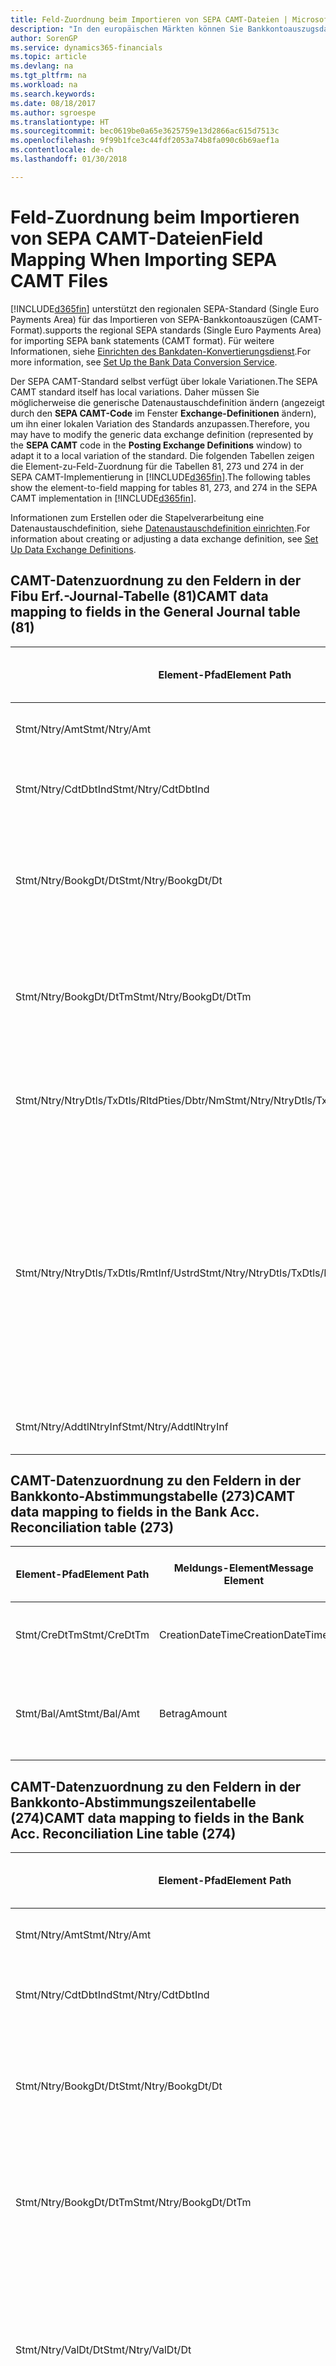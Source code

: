 ```yaml
---
title: Feld-Zuordnung beim Importieren von SEPA CAMT-Dateien | Microsoft Docs
description: "In den europäischen Märkten können Sie Bankkontoauszugsdateien in den regionalen SEPA-Standards (einzelner Eurozahlungs-Bereich) importieren."
author: SorenGP
ms.service: dynamics365-financials
ms.topic: article
ms.devlang: na
ms.tgt_pltfrm: na
ms.workload: na
ms.search.keywords: 
ms.date: 08/18/2017
ms.author: sgroespe
ms.translationtype: HT
ms.sourcegitcommit: bec0619be0a65e3625759e13d2866ac615d7513c
ms.openlocfilehash: 9f99b1fce3c44fdf2053a74b8fa090c6b69aef1a
ms.contentlocale: de-ch
ms.lasthandoff: 01/30/2018

---
```

# <a name="field-mapping-when-importing-sepa-camt-files"></a><span data-ttu-id="78783-103">Feld-Zuordnung beim Importieren von SEPA CAMT-Dateien</span><span class="sxs-lookup"><span data-stu-id="78783-103">Field Mapping When Importing SEPA CAMT Files</span></span>
[!INCLUDE[d365fin](includes/d365fin_md.md)] <span data-ttu-id="78783-104"> unterstützt den regionalen SEPA-Standard (Single Euro Payments Area) für das Importieren von SEPA-Bankkontoauszügen (CAMT-Format).</span><span class="sxs-lookup"><span data-stu-id="78783-104">supports the regional SEPA standards (Single Euro Payments Area) for importing SEPA bank statements (CAMT format).</span></span> <span data-ttu-id="78783-105">Für weitere Informationen, siehe [Einrichten des Bankdaten-Konvertierungsdienst](bank-how-setup-bank-data-conversion-service.md).</span><span class="sxs-lookup"><span data-stu-id="78783-105">For more information, see [Set Up the Bank Data Conversion Service](bank-how-setup-bank-data-conversion-service.md).</span></span>  

 <span data-ttu-id="78783-106">Der SEPA CAMT-Standard selbst verfügt über lokale Variationen.</span><span class="sxs-lookup"><span data-stu-id="78783-106">The SEPA CAMT standard itself has local variations.</span></span> <span data-ttu-id="78783-107">Daher müssen Sie möglicherweise die generische Datenaustauschdefinition ändern (angezeigt durch den **SEPA CAMT-Code** im Fenster **Exchange-Definitionen** ändern), um ihn einer lokalen Variation des Standards anzupassen.</span><span class="sxs-lookup"><span data-stu-id="78783-107">Therefore, you may have to modify the generic data exchange definition (represented by the **SEPA CAMT** code in the **Posting Exchange Definitions** window) to adapt it to a local variation of the standard.</span></span> <span data-ttu-id="78783-108">Die folgenden Tabellen zeigen die Element-zu-Feld-Zuordnung für die Tabellen 81, 273 und 274 in der SEPA CAMT-Implementierung in [!INCLUDE[d365fin](includes/d365fin_md.md)].</span><span class="sxs-lookup"><span data-stu-id="78783-108">The following tables show the element-to-field mapping for tables 81, 273, and 274 in the SEPA CAMT implementation in [!INCLUDE[d365fin](includes/d365fin_md.md)].</span></span>  

 <span data-ttu-id="78783-109">Informationen zum Erstellen oder die Stapelverarbeitung eine Datenaustauschdefinition, siehe [Datenaustauschdefinition einrichten](across-how-to-set-up-data-exchange-definitions.md).</span><span class="sxs-lookup"><span data-stu-id="78783-109">For information about creating or adjusting a data exchange definition, see [Set Up Data Exchange Definitions](across-how-to-set-up-data-exchange-definitions.md).</span></span>  

## <a name="camt-data-mapping-to-fields-in-the-general-journal-table-81"></a><span data-ttu-id="78783-110">CAMT-Datenzuordnung zu den Feldern in der Fibu Erf.-Journal-Tabelle (81)</span><span class="sxs-lookup"><span data-stu-id="78783-110">CAMT data mapping to fields in the General Journal table (81)</span></span>  

|<span data-ttu-id="78783-111">Element-Pfad</span><span class="sxs-lookup"><span data-stu-id="78783-111">Element Path</span></span>|<span data-ttu-id="78783-112">Meldungs-Element</span><span class="sxs-lookup"><span data-stu-id="78783-112">Message Element</span></span>|<span data-ttu-id="78783-113">Datentyp</span><span class="sxs-lookup"><span data-stu-id="78783-113">Data Type</span></span>|<span data-ttu-id="78783-114">Beschreibung</span><span class="sxs-lookup"><span data-stu-id="78783-114">Description</span></span>|<span data-ttu-id="78783-115">Kennzeichen mit negativem Zeichen</span><span class="sxs-lookup"><span data-stu-id="78783-115">Negative-Sign Identifier</span></span>|<span data-ttu-id="78783-116">Feldnr.</span><span class="sxs-lookup"><span data-stu-id="78783-116">Field No.</span></span>|<span data-ttu-id="78783-117">Feldname</span><span class="sxs-lookup"><span data-stu-id="78783-117">Field Name</span></span>|  
|------------------|---------------------|---------------|-----------------|-------------------------------|---------------|----------------|  
|<span data-ttu-id="78783-118">Stmt/Ntry/Amt</span><span class="sxs-lookup"><span data-stu-id="78783-118">Stmt/Ntry/Amt</span></span>|<span data-ttu-id="78783-119">Betrag</span><span class="sxs-lookup"><span data-stu-id="78783-119">Amount</span></span>|<span data-ttu-id="78783-120">Dezimal</span><span class="sxs-lookup"><span data-stu-id="78783-120">Decimal</span></span>|<span data-ttu-id="78783-121">Der Geldbetrag im Bargeldposten</span><span class="sxs-lookup"><span data-stu-id="78783-121">The amount of money in the cash entry</span></span>||<span data-ttu-id="78783-122">13</span><span class="sxs-lookup"><span data-stu-id="78783-122">13</span></span>|<span data-ttu-id="78783-123">Betrag</span><span class="sxs-lookup"><span data-stu-id="78783-123">Amount</span></span>|  
|<span data-ttu-id="78783-124">Stmt/Ntry/CdtDbtInd</span><span class="sxs-lookup"><span data-stu-id="78783-124">Stmt/Ntry/CdtDbtInd</span></span>|<span data-ttu-id="78783-125">CreditDebitIndicator</span><span class="sxs-lookup"><span data-stu-id="78783-125">CreditDebitIndicator</span></span>|<span data-ttu-id="78783-126">Text</span><span class="sxs-lookup"><span data-stu-id="78783-126">Text</span></span>|<span data-ttu-id="78783-127">Gibt an, ob der Posten ein Habenbetrag oder ein Sollposten ist</span><span class="sxs-lookup"><span data-stu-id="78783-127">Indicates whether the entry is a credit or a debit entry</span></span>|<span data-ttu-id="78783-128">DBIT</span><span class="sxs-lookup"><span data-stu-id="78783-128">DBIT</span></span>|<span data-ttu-id="78783-129">13</span><span class="sxs-lookup"><span data-stu-id="78783-129">13</span></span>|<span data-ttu-id="78783-130">Betrag</span><span class="sxs-lookup"><span data-stu-id="78783-130">Amount</span></span>|  
|<span data-ttu-id="78783-131">Stmt/Ntry/BookgDt/Dt</span><span class="sxs-lookup"><span data-stu-id="78783-131">Stmt/Ntry/BookgDt/Dt</span></span>|<span data-ttu-id="78783-132">Datum</span><span class="sxs-lookup"><span data-stu-id="78783-132">Date</span></span>|<span data-ttu-id="78783-133">Datum</span><span class="sxs-lookup"><span data-stu-id="78783-133">Date</span></span>|<span data-ttu-id="78783-134">Das Datum der Buchung eines Postens auf einem Konto oder in den Büchern des Buchhaltungsservices.</span><span class="sxs-lookup"><span data-stu-id="78783-134">The date when an entry is posted to an account on the account servicer's books</span></span>||<span data-ttu-id="78783-135">5</span><span class="sxs-lookup"><span data-stu-id="78783-135">5</span></span>|<span data-ttu-id="78783-136">Buchungsdatum</span><span class="sxs-lookup"><span data-stu-id="78783-136">Posting Date</span></span>|  
|<span data-ttu-id="78783-137">Stmt/Ntry/BookgDt/DtTm</span><span class="sxs-lookup"><span data-stu-id="78783-137">Stmt/Ntry/BookgDt/DtTm</span></span>|<span data-ttu-id="78783-138">DateTime</span><span class="sxs-lookup"><span data-stu-id="78783-138">DateTime</span></span>|<span data-ttu-id="78783-139">DateTime</span><span class="sxs-lookup"><span data-stu-id="78783-139">DateTime</span></span>|<span data-ttu-id="78783-140">Das Datum und die Uhrzeit der Buchung eines Postens auf einem Konto oder in den Büchern des Buchhaltungsservices.</span><span class="sxs-lookup"><span data-stu-id="78783-140">The date and time when an entry is posted to an account on the account servicer's books</span></span>||<span data-ttu-id="78783-141">5</span><span class="sxs-lookup"><span data-stu-id="78783-141">5</span></span>|<span data-ttu-id="78783-142">Buchungsdatum</span><span class="sxs-lookup"><span data-stu-id="78783-142">Posting Date</span></span>|  
|<span data-ttu-id="78783-143">Stmt/Ntry/NtryDtls/TxDtls/RltdPties/Dbtr/Nm</span><span class="sxs-lookup"><span data-stu-id="78783-143">Stmt/Ntry/NtryDtls/TxDtls/RltdPties/Dbtr/Nm</span></span>|<span data-ttu-id="78783-144">Name</span><span class="sxs-lookup"><span data-stu-id="78783-144">Name</span></span>|<span data-ttu-id="78783-145">Text</span><span class="sxs-lookup"><span data-stu-id="78783-145">Text</span></span>|<span data-ttu-id="78783-146">Der Name der Partei, die einen Geldbetrag an das (wesentlichen) schuldet können</span><span class="sxs-lookup"><span data-stu-id="78783-146">The name of the party that owes an amount of money to the (ultimate) creditor</span></span>||<span data-ttu-id="78783-147">1221</span><span class="sxs-lookup"><span data-stu-id="78783-147">1221</span></span>|<span data-ttu-id="78783-148">Informationen Zahlender</span><span class="sxs-lookup"><span data-stu-id="78783-148">Payer Information</span></span>|  
|<span data-ttu-id="78783-149">Stmt/Ntry/NtryDtls/TxDtls/RmtInf/Ustrd</span><span class="sxs-lookup"><span data-stu-id="78783-149">Stmt/Ntry/NtryDtls/TxDtls/RmtInf/Ustrd</span></span>|<span data-ttu-id="78783-150">Unstrukturiert</span><span class="sxs-lookup"><span data-stu-id="78783-150">Unstructured</span></span>|<span data-ttu-id="78783-151">Text</span><span class="sxs-lookup"><span data-stu-id="78783-151">Text</span></span>|<span data-ttu-id="78783-152">Informationen, die angegeben werden, um Abgleichen/Abstimmung eines Postens mit den Artikeln zu aktivieren, die die Zahlung abgleichen soll, wie etwa Handelsrechnungen in einem Debitorensystem, in unstrukturierter Form.</span><span class="sxs-lookup"><span data-stu-id="78783-152">Information supplied to enable the matching/reconciliation of an entry with the items that the payment is intended to settle, such as commercial invoices in an accounts-receivable system, in an unstructured form</span></span>||<span data-ttu-id="78783-153">8</span><span class="sxs-lookup"><span data-stu-id="78783-153">8</span></span>|<span data-ttu-id="78783-154">Beschreibung</span><span class="sxs-lookup"><span data-stu-id="78783-154">Description</span></span>|  
|<span data-ttu-id="78783-155">Stmt/Ntry/AddtlNtryInf</span><span class="sxs-lookup"><span data-stu-id="78783-155">Stmt/Ntry/AddtlNtryInf</span></span>|<span data-ttu-id="78783-156">ZusätzlicheEingabeInformationen</span><span class="sxs-lookup"><span data-stu-id="78783-156">AdditionalEntryInformation</span></span>|<span data-ttu-id="78783-157">Text</span><span class="sxs-lookup"><span data-stu-id="78783-157">Text</span></span>|<span data-ttu-id="78783-158">Zusätzliche Informationen zu der Eingabe</span><span class="sxs-lookup"><span data-stu-id="78783-158">Additional information about the entry</span></span>||<span data-ttu-id="78783-159">1222</span><span class="sxs-lookup"><span data-stu-id="78783-159">1222</span></span>|<span data-ttu-id="78783-160">Transaktionsinformationen</span><span class="sxs-lookup"><span data-stu-id="78783-160">Transaction Information</span></span>|  

## <a name="camt-data-mapping-to-fields-in-the-bank-acc-reconciliation-table-273"></a><span data-ttu-id="78783-161">CAMT-Datenzuordnung zu den Feldern in der Bankkonto-Abstimmungstabelle (273)</span><span class="sxs-lookup"><span data-stu-id="78783-161">CAMT data mapping to fields in the Bank Acc. Reconciliation table (273)</span></span>  

|<span data-ttu-id="78783-162">Element-Pfad</span><span class="sxs-lookup"><span data-stu-id="78783-162">Element Path</span></span>|<span data-ttu-id="78783-163">Meldungs-Element</span><span class="sxs-lookup"><span data-stu-id="78783-163">Message Element</span></span>|<span data-ttu-id="78783-164">Datentyp</span><span class="sxs-lookup"><span data-stu-id="78783-164">Data Type</span></span>|<span data-ttu-id="78783-165">Beschreibung</span><span class="sxs-lookup"><span data-stu-id="78783-165">Description</span></span>|<span data-ttu-id="78783-166">Kennzeichen mit negativem Zeichen</span><span class="sxs-lookup"><span data-stu-id="78783-166">Negative-Sign Identifier</span></span>|<span data-ttu-id="78783-167">Feldnr.</span><span class="sxs-lookup"><span data-stu-id="78783-167">Field No.</span></span>|<span data-ttu-id="78783-168">Feldname</span><span class="sxs-lookup"><span data-stu-id="78783-168">Field Name</span></span>|  
|------------------|---------------------|---------------|-----------------|-------------------------------|---------------|----------------|  
|<span data-ttu-id="78783-169">Stmt/CreDtTm</span><span class="sxs-lookup"><span data-stu-id="78783-169">Stmt/CreDtTm</span></span>|<span data-ttu-id="78783-170">CreationDateTime</span><span class="sxs-lookup"><span data-stu-id="78783-170">CreationDateTime</span></span>|<span data-ttu-id="78783-171">Datum</span><span class="sxs-lookup"><span data-stu-id="78783-171">Date</span></span>|<span data-ttu-id="78783-172">Das Datum und die Uhrzeit der Erstellung der Nachricht.</span><span class="sxs-lookup"><span data-stu-id="78783-172">The date and time when the message was created</span></span>||<span data-ttu-id="78783-173">3</span><span class="sxs-lookup"><span data-stu-id="78783-173">3</span></span>|<span data-ttu-id="78783-174">Auszugsdatum</span><span class="sxs-lookup"><span data-stu-id="78783-174">Statement Date</span></span>|  
|<span data-ttu-id="78783-175">Stmt/Bal/Amt</span><span class="sxs-lookup"><span data-stu-id="78783-175">Stmt/Bal/Amt</span></span>|<span data-ttu-id="78783-176">Betrag</span><span class="sxs-lookup"><span data-stu-id="78783-176">Amount</span></span>|<span data-ttu-id="78783-177">Dezimal</span><span class="sxs-lookup"><span data-stu-id="78783-177">Decimal</span></span>|<span data-ttu-id="78783-178">Der Betrag, der aus den Nettobeträgen für alle Soll- und Habenposten resultiert</span><span class="sxs-lookup"><span data-stu-id="78783-178">The amount resulting from the netted amounts for all debit and credit entries</span></span>||<span data-ttu-id="78783-179">4</span><span class="sxs-lookup"><span data-stu-id="78783-179">4</span></span>|<span data-ttu-id="78783-180">Auszug Schluss-Saldo</span><span class="sxs-lookup"><span data-stu-id="78783-180">Statement Ending Balance</span></span>|  

## <a name="camt-data-mapping-to-fields-in-the-bank-acc-reconciliation-line-table-274"></a><span data-ttu-id="78783-181">CAMT-Datenzuordnung zu den Feldern in der Bankkonto-Abstimmungszeilentabelle (274)</span><span class="sxs-lookup"><span data-stu-id="78783-181">CAMT data mapping to fields in the Bank Acc. Reconciliation Line table (274)</span></span>  

|<span data-ttu-id="78783-182">Element-Pfad</span><span class="sxs-lookup"><span data-stu-id="78783-182">Element Path</span></span>|<span data-ttu-id="78783-183">Meldungs-Element</span><span class="sxs-lookup"><span data-stu-id="78783-183">Message Element</span></span>|<span data-ttu-id="78783-184">Datentyp</span><span class="sxs-lookup"><span data-stu-id="78783-184">Data Type</span></span>|<span data-ttu-id="78783-185">Beschreibung</span><span class="sxs-lookup"><span data-stu-id="78783-185">Description</span></span>|<span data-ttu-id="78783-186">Kennzeichen mit negativem Zeichen</span><span class="sxs-lookup"><span data-stu-id="78783-186">Negative-Sign Identifier</span></span>|<span data-ttu-id="78783-187">Feldnr.</span><span class="sxs-lookup"><span data-stu-id="78783-187">Field No.</span></span>|<span data-ttu-id="78783-188">Feldname</span><span class="sxs-lookup"><span data-stu-id="78783-188">Field Name</span></span>|  
|------------------|---------------------|---------------|-----------------|-------------------------------|---------------|----------------|  
|<span data-ttu-id="78783-189">Stmt/Ntry/Amt</span><span class="sxs-lookup"><span data-stu-id="78783-189">Stmt/Ntry/Amt</span></span>|<span data-ttu-id="78783-190">Betrag</span><span class="sxs-lookup"><span data-stu-id="78783-190">Amount</span></span>|<span data-ttu-id="78783-191">Dezimal</span><span class="sxs-lookup"><span data-stu-id="78783-191">Decimal</span></span>|<span data-ttu-id="78783-192">Der Geldbetrag im Bargeldposten</span><span class="sxs-lookup"><span data-stu-id="78783-192">The amount of money in the cash entry</span></span>||<span data-ttu-id="78783-193">7</span><span class="sxs-lookup"><span data-stu-id="78783-193">7</span></span>|<span data-ttu-id="78783-194">Auszugsbetrag</span><span class="sxs-lookup"><span data-stu-id="78783-194">Statement Amount</span></span>|  
|<span data-ttu-id="78783-195">Stmt/Ntry/CdtDbtInd</span><span class="sxs-lookup"><span data-stu-id="78783-195">Stmt/Ntry/CdtDbtInd</span></span>|<span data-ttu-id="78783-196">CreditDebitIndicator</span><span class="sxs-lookup"><span data-stu-id="78783-196">CreditDebitIndicator</span></span>|<span data-ttu-id="78783-197">Text</span><span class="sxs-lookup"><span data-stu-id="78783-197">Text</span></span>|<span data-ttu-id="78783-198">Gibt an, ob der Posten ein Habenbetrag oder ein Sollposten ist</span><span class="sxs-lookup"><span data-stu-id="78783-198">Indicates whether the entry is a credit or a debit entry</span></span>|<span data-ttu-id="78783-199">DBIT</span><span class="sxs-lookup"><span data-stu-id="78783-199">DBIT</span></span>|<span data-ttu-id="78783-200">7</span><span class="sxs-lookup"><span data-stu-id="78783-200">7</span></span>|<span data-ttu-id="78783-201">Auszugsbetrag</span><span class="sxs-lookup"><span data-stu-id="78783-201">Statement Amount</span></span>|  
|<span data-ttu-id="78783-202">Stmt/Ntry/BookgDt/Dt</span><span class="sxs-lookup"><span data-stu-id="78783-202">Stmt/Ntry/BookgDt/Dt</span></span>|<span data-ttu-id="78783-203">Datum</span><span class="sxs-lookup"><span data-stu-id="78783-203">Date</span></span>|<span data-ttu-id="78783-204">Datum</span><span class="sxs-lookup"><span data-stu-id="78783-204">Date</span></span>|<span data-ttu-id="78783-205">Das Datum der Buchung eines Postens auf einem Konto oder in den Büchern des Buchhaltungsservices.</span><span class="sxs-lookup"><span data-stu-id="78783-205">The date when an entry is posted to an account on the account servicer's books</span></span>||<span data-ttu-id="78783-206">5</span><span class="sxs-lookup"><span data-stu-id="78783-206">5</span></span>|<span data-ttu-id="78783-207">Transaktionsdatum</span><span class="sxs-lookup"><span data-stu-id="78783-207">Transaction Date</span></span>|  
|<span data-ttu-id="78783-208">Stmt/Ntry/BookgDt/DtTm</span><span class="sxs-lookup"><span data-stu-id="78783-208">Stmt/Ntry/BookgDt/DtTm</span></span>|<span data-ttu-id="78783-209">DateTime</span><span class="sxs-lookup"><span data-stu-id="78783-209">DateTime</span></span>|<span data-ttu-id="78783-210">DateTime</span><span class="sxs-lookup"><span data-stu-id="78783-210">DateTime</span></span>|<span data-ttu-id="78783-211">Das Datum und die Uhrzeit der Buchung eines Postens auf einem Konto oder in den Büchern des Buchhaltungsservices.</span><span class="sxs-lookup"><span data-stu-id="78783-211">The date and time when an entry is posted to an account on the account servicer's books</span></span>||<span data-ttu-id="78783-212">5</span><span class="sxs-lookup"><span data-stu-id="78783-212">5</span></span>|<span data-ttu-id="78783-213">Transaktionsdatum</span><span class="sxs-lookup"><span data-stu-id="78783-213">Transaction Date</span></span>|  
|<span data-ttu-id="78783-214">Stmt/Ntry/ValDt/Dt</span><span class="sxs-lookup"><span data-stu-id="78783-214">Stmt/Ntry/ValDt/Dt</span></span>|<span data-ttu-id="78783-215">Datum</span><span class="sxs-lookup"><span data-stu-id="78783-215">Date</span></span>|<span data-ttu-id="78783-216">Datum</span><span class="sxs-lookup"><span data-stu-id="78783-216">Date</span></span>|<span data-ttu-id="78783-217">Das Datum, an dem Anlagen für den Kontobesitzer im Falle eines Habenpostens verfügbar sind oder oder im Falle eines Sollpostens nicht mehr verfügbar sind.</span><span class="sxs-lookup"><span data-stu-id="78783-217">The date when assets become available to the account owner in case of a credit entry, or cease to be available to the account owner in case of a debit entry</span></span>||<span data-ttu-id="78783-218">12</span><span class="sxs-lookup"><span data-stu-id="78783-218">12</span></span>|<span data-ttu-id="78783-219">Valutadatum</span><span class="sxs-lookup"><span data-stu-id="78783-219">Value Date</span></span>|  
|<span data-ttu-id="78783-220">Stmt/Ntry/ValDt/DtTm</span><span class="sxs-lookup"><span data-stu-id="78783-220">Stmt/Ntry/ValDt/DtTm</span></span>|<span data-ttu-id="78783-221">DateTime</span><span class="sxs-lookup"><span data-stu-id="78783-221">DateTime</span></span>|<span data-ttu-id="78783-222">DateTime</span><span class="sxs-lookup"><span data-stu-id="78783-222">DateTime</span></span>|<span data-ttu-id="78783-223">Das Datum und die Uhrzeit, wenn Anlagen für den Kontobesitzer im Falle eines Habenpostens verfügbar sind oder oder im Falle eines Sollpostens nicht mehr verfügbar sind.</span><span class="sxs-lookup"><span data-stu-id="78783-223">The date and time when assets become available to the account owner in case of a credit entry, or cease to be available to the account owner in case of a debit entry</span></span>||<span data-ttu-id="78783-224">12</span><span class="sxs-lookup"><span data-stu-id="78783-224">12</span></span>|<span data-ttu-id="78783-225">Valutadatum</span><span class="sxs-lookup"><span data-stu-id="78783-225">Value Date</span></span>|  
|<span data-ttu-id="78783-226">Stmt/Ntry/NtryDtls/TxDtls/RltdPties/Dbtr/Nm</span><span class="sxs-lookup"><span data-stu-id="78783-226">Stmt/Ntry/NtryDtls/TxDtls/RltdPties/Dbtr/Nm</span></span>|<span data-ttu-id="78783-227">Name</span><span class="sxs-lookup"><span data-stu-id="78783-227">Name</span></span>|<span data-ttu-id="78783-228">Text</span><span class="sxs-lookup"><span data-stu-id="78783-228">Text</span></span>|<span data-ttu-id="78783-229">Der Name der Partei, die einen Geldbetrag an das (wesentlichen) schuldet können</span><span class="sxs-lookup"><span data-stu-id="78783-229">The name of the party that owes an amount of money to the (ultimate) creditor</span></span>||<span data-ttu-id="78783-230">15</span><span class="sxs-lookup"><span data-stu-id="78783-230">15</span></span>|<span data-ttu-id="78783-231">Informationen Zahlender</span><span class="sxs-lookup"><span data-stu-id="78783-231">Payer Information</span></span>|  
|<span data-ttu-id="78783-232">Stmt/Ntry/NtryDtls/TxDtls/RmtInf/Ustrd</span><span class="sxs-lookup"><span data-stu-id="78783-232">Stmt/Ntry/NtryDtls/TxDtls/RmtInf/Ustrd</span></span>|<span data-ttu-id="78783-233">Unstrukturiert</span><span class="sxs-lookup"><span data-stu-id="78783-233">Unstructured</span></span>|<span data-ttu-id="78783-234">Text</span><span class="sxs-lookup"><span data-stu-id="78783-234">Text</span></span>|<span data-ttu-id="78783-235">Informationen, die angegeben werden, um Abgleichen/Abstimmung eines Postens mit den Artikeln zu aktivieren, die die Zahlung abgleichen soll, wie etwa Handelsrechnungen in einem Debitorensystem, in unstrukturierter Form.</span><span class="sxs-lookup"><span data-stu-id="78783-235">Information supplied to enable the matching/reconciliation of an entry with the items that the payment is intended to settle, such as commercial invoices in an accounts-receivable system, in an unstructured form</span></span>||<span data-ttu-id="78783-236">6</span><span class="sxs-lookup"><span data-stu-id="78783-236">6</span></span>|<span data-ttu-id="78783-237">Beschreibung</span><span class="sxs-lookup"><span data-stu-id="78783-237">Description</span></span>|  
|<span data-ttu-id="78783-238">Stmt/Ntry/AddtlNtryInf</span><span class="sxs-lookup"><span data-stu-id="78783-238">Stmt/Ntry/AddtlNtryInf</span></span>|<span data-ttu-id="78783-239">ZusätzlicheEingabeInformationen</span><span class="sxs-lookup"><span data-stu-id="78783-239">AdditionalEntryInformation</span></span>|<span data-ttu-id="78783-240">Text</span><span class="sxs-lookup"><span data-stu-id="78783-240">Text</span></span>|<span data-ttu-id="78783-241">Zusätzliche Informationen zu der Eingabe</span><span class="sxs-lookup"><span data-stu-id="78783-241">Additional information about the entry</span></span>||<span data-ttu-id="78783-242">16</span><span class="sxs-lookup"><span data-stu-id="78783-242">16</span></span>|<span data-ttu-id="78783-243">Transaktionsinformationen</span><span class="sxs-lookup"><span data-stu-id="78783-243">Transaction Information</span></span>|  

 <span data-ttu-id="78783-244">Elemente im **Ntry**-Knoten, die in [!INCLUDE[d365fin](includes/d365fin_md.md)] importiert, aber nicht mit einem Feld verknüpft werden, werden in der **Exch.Spaltendefinition buchen**-Tabelle gespeichert.</span><span class="sxs-lookup"><span data-stu-id="78783-244">Elements in the **Ntry** node that are imported into [!INCLUDE[d365fin](includes/d365fin_md.md)] but not mapped to any fields are stored in the **Posting Exch. Column Def** table.</span></span> <span data-ttu-id="78783-245">Benutzer können diese Elemente **Zahlungsabstimmungs-Erfassungsjournal**, **Zahlungsausgleich** und **Bankkonto Abstimmen** Fenstern anzeigen, indem sie die **Details zur Bankauszugsposition** Aktion auswählen.</span><span class="sxs-lookup"><span data-stu-id="78783-245">Users can view these elements from the **Payment Reconciliation Journal**, **Payment Application**, and **Bank Acc. Reconciliation** windows by choosing the **Bank Statement Line Details** action.</span></span> <span data-ttu-id="78783-246">Weitere Informationen finden Sie unter [Abstimmen von Zahlungen mithilfe der automatischen Anwendung](receivables-how-reconcile-payments-auto-application.md).</span><span class="sxs-lookup"><span data-stu-id="78783-246">For more information, see [Reconcile Payments Using Automatic Application](receivables-how-reconcile-payments-auto-application.md).</span></span>  
## <a name="see-also"></a><span data-ttu-id="78783-247">Siehe auch</span><span class="sxs-lookup"><span data-stu-id="78783-247">See Also</span></span>  
[<span data-ttu-id="78783-248">Einrichten eines Datenaustauschs</span><span class="sxs-lookup"><span data-stu-id="78783-248">Setting Up Data Exchange</span></span>](across-set-up-data-exchange.md)  
[<span data-ttu-id="78783-249">Daten elektronisch austauschen</span><span class="sxs-lookup"><span data-stu-id="78783-249">Exchanging Data Electronically</span></span>](across-data-exchange.md)  
<span data-ttu-id="78783-250">[Einrichten des Bankdaten-Konvertierungsdienst](bank-how-setup-bank-data-conversion-service.md) </span><span class="sxs-lookup"><span data-stu-id="78783-250">[Set Up the Bank Data Conversion Service](bank-how-setup-bank-data-conversion-service.md) </span></span>  
[<span data-ttu-id="78783-251">Verwenden von XML-Schemata zur Vorbereitung der Datenaustauschdefinitionen</span><span class="sxs-lookup"><span data-stu-id="78783-251">Use XML Schemas to Prepare Data Exchange Definitions</span></span>](across-how-to-use-xml-schemas-to-prepare-data-exchange-definitions.md)  
[<span data-ttu-id="78783-252">Abstimmen von Zahlungen mithilfe der automatischen Anwendung</span><span class="sxs-lookup"><span data-stu-id="78783-252">Reconcile Payments Using Automatic Application</span></span>](receivables-how-reconcile-payments-auto-application.md)  

